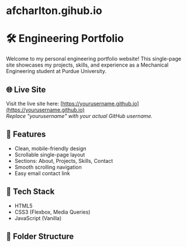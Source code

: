 # afcharlton.gihub.io

# 🛠️ Engineering Portfolio

Welcome to my personal engineering portfolio website! This single-page site showcases my projects, skills, and experience as a Mechanical Engineering student at Purdue University.

## 🌐 Live Site

Visit the live site here: [https://yourusername.github.io](https://yourusername.github.io)  
_Replace "yourusername" with your actual GitHub username._

## 🧩 Features

- Clean, mobile-friendly design
- Scrollable single-page layout
- Sections: About, Projects, Skills, Contact
- Smooth scrolling navigation
- Easy email contact link

## 🧪 Tech Stack

- HTML5
- CSS3 (Flexbox, Media Queries)
- JavaScript (Vanilla)

## 🧱 Folder Structure

